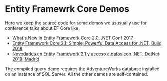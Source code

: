 # Entity Framewrk Core Demos

Here we keep the source code for some demos we ususually use for conference talks about EF Core like
- [What's New in Entity Framework Core 2.0, .NET Conf 2017](https://www.youtube.com/watch?v=0pUVC3trvHc)
- [Entity Framework Core 2.1: Simple, Powerful Data Access for .NET, Build 2018](https://www.youtube.com/watch?v=k55kDH_ixrQ) 
- [Novedades en Entity Framework 2.1 y acceso a datos con .NET, DotNet 2018, Madrid](https://www.youtube.com/watch?v=E6j5lGCQ688)

The compiled query demo requires the AdventureWorks database installed on an instance of SQL Server.
All the other demos are self-contained.

